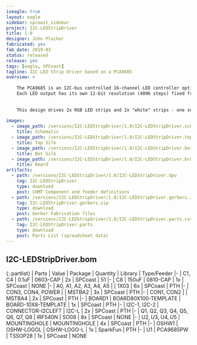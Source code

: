 ```yaml
---
iseagle: true
layout: eagle
sidebar: spcoast_sidebar
project: I2C-LEDStripDriver
title: 1.0
designer: John Plocher
fabricated: yes
fab_date: 2019-03
status: released
release: yes
tags: [eagle, SPCoast]
tagline: I2C LED Strip Driver based on a PCA9685 
overview: >
    
    The PCA9685 is an I2C-bus controlled 16-channel LED controller optimized for Red/Green/Blue/Amber (RGBA) color backlighting applications.
    Each LED output has its own 12-bit resolution (4096 steps) fixed frequency individual PWM controller
    
    
    This design drives 2x RGB LED strips and 2x "white" strips - one set for backdrop lighting (dawn and dusk sunsets...) and the other for overhead (sunlight) valence illumination.
    
images:
  - image_path: /versions/I2C-LEDStripDriver/1.0/I2C-LEDStripDriver.sch.png
    title: Schematic
  - image_path: /versions/I2C-LEDStripDriver/1.0/I2C-LEDStripDriver.top.brd.png
    title: Top Silk
  - image_path: /versions/I2C-LEDStripDriver/1.0/I2C-LEDStripDriver.bot.brd.png
    title: Bot Silk
  - image_path: /versions/I2C-LEDStripDriver/1.0/I2C-LEDStripDriver.brd.png
    title: Board
artifacts:
  - path: /versions/I2C-LEDStripDriver/1.0/I2C-LEDStripDriver.dpv
    tag: I2C-LEDStripDriver
    type: download
    post: CHMT Component and feeder definitions
  - path: /versions/I2C-LEDStripDriver/1.0/I2C-LEDStripDriver.gerbers.zip
    tag: I2C-LEDStripDriver.gerbers.zip
    type: download
    post: Gerber Fabrication files
  - path: /versions/I2C-LEDStripDriver/1.0/I2C-LEDStripDriver.parts.csv
    tag: I2C-LEDStripDriver.parts
    type: download
    post: Parts List (spreadsheet data)
---
```


## I2C-LEDStripDriver.bom

{:.partlist}
| Parts | Value | Package | Quantity | Library | Type/Feeder
|-
| C1, C4 | 0.1uF | 0603-CAP | 2x | SPCoast | 51
|-
| C8 | 150uF | 0810-CAP | 1x | SPCoast | NONE
|-
| A0, A1, A2, A3, A4, A5 |  | 1X03 | 6x | SPCoast | PTH
|-
| CON3, CON4, POWER |  | MSTBA2 | 3x | SPCoast | PTH
|-
| CON1, CON2 |  | MSTBA4 | 2x | SPCoast | PTH
|-
| BOARD1 | BOARD80X100-TEMPLATE | BOARD-10X8-TEMPLATE | 1x | SPCoast | PTH
|-
| I2C-1, I2C-2 | CONNECTOR-I2CLEFT | I2C-L | 2x | SPCoast | PTH
|-
| Q1, Q2, Q3, Q4, Q5, Q6, Q7, Q8 | IRF540N | SO08 | 8x | SPCoast | NONE
|-
| U$2, U$3, U$4, U$5 | MOUNTINGHOLE | MOUNTINGHOLE | 4x | SPCoast | PTH
|-
| OSHW1 | OSHW-LOGOL | OSHW-LOGO-L | 1x | SparkFun | PTH
|-
| U1 | PCA9685PW | TSSOP28 | 1x | SPCoast | NONE
